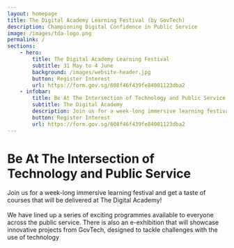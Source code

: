 ```yaml
---
layout: homepage
title: The Digital Academy Learning Festival (by GovTech)
description: Championing Digital Confidence in Public Service
image: /images/tda-logo.png
permalink: /
sections:
    - hero:
        title: The Digital Academy Learning Festival
        subtitle: 31 May to 4 June
        background: /images/website-header.jpg
        button: Register Interest
        url: https://form.gov.sg/608f46f439fe84001123dba2
    - infobar:
        title: Be At The Intersection of Technology and Public Service
        subtitle: The Digital Academy
        description: Join us for a week-long immersive learning festival and get a taste of courses that will be delivered at The Digital Academy! We have lined up a series of exciting programmes available to everyone across the public service. There is also an e-exhibition that will showcase innovative projects from GovTech, designed to tackle challenges with the use of technology.
        button: Register Interest
        url: https://form.gov.sg/608f46f439fe84001123dba2
---
```


# Be At The Intersection of Technology and Public Service
Join us for a week-long immersive learning festival and get a taste of courses that will be delivered at The Digital Academy! <br> <br>
        We have lined up a series of exciting programmes available to everyone across the public service. There is also an e-exhibition that will showcase innovative projects from GovTech, designed to tackle challenges with the use of technology


